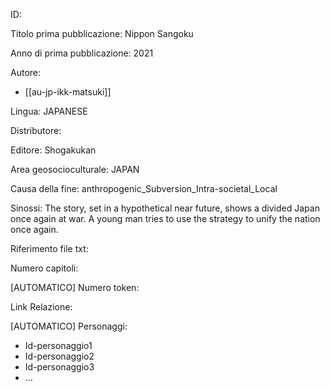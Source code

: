 ID:

Titolo prima pubblicazione: Nippon Sangoku

Anno di prima pubblicazione: 2021

Autore:
  - [[au-jp-ikk-matsuki]]

Lingua: JAPANESE

Distributore:

Editore: Shogakukan

Area geosocioculturale: JAPAN

Causa della fine: anthropogenic_Subversion_Intra-societal_Local

Sinossi: The story, set in a hypothetical near future, shows a divided Japan once again at war. A young man tries to use the strategy to unify the nation once again.

Riferimento file txt:

Numero capitoli:

[AUTOMATICO] Numero token:

Link Relazione:

[AUTOMATICO] Personaggi:
  - Id-personaggio1
  - Id-personaggio2
  - Id-personaggio3
  - ...